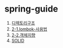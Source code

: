# spring-guide
1. [디렉토리구조](https://github.com/cheese-study/spring-guide/blob/master/pdf/1.디렉토리구조.pdf)
2. [2-1.lombok-사용법](https://github.com/cheese-study/spring-guide/blob/master/pdf/2-1.lombok-사용법.pdf)
3. [2-2.객체지향](https://github.com/cheese-study/spring-guide/blob/master/pdf/2-2.객체지향.pdf)
4. [SOLID](https://github.com/cheese-study/spring-guide/blob/master/pdf/3.SOLID.pdf)
